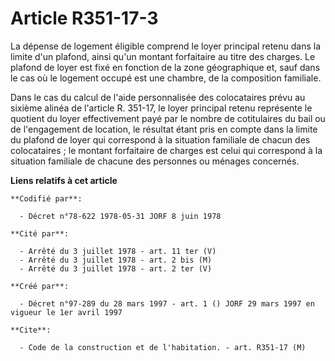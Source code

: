 # Article R351-17-3

La dépense de logement éligible comprend le loyer principal retenu dans la limite d'un plafond, ainsi qu'un montant
forfaitaire au titre des charges. Le plafond de loyer est fixé en fonction de la zone géographique et, sauf dans le cas où le
logement occupé est une chambre, de la composition familiale.

Dans le cas du calcul de l'aide personnalisée des colocataires prévu au sixième alinéa de l'article R. 351-17, le loyer
principal retenu représente le quotient du loyer effectivement payé par le nombre de cotitulaires du bail ou de l'engagement
de location, le résultat étant pris en compte dans la limite du plafond de loyer qui correspond à la situation familiale de
chacun des colocataires ; le montant forfaitaire de charges est celui qui correspond à la situation familiale de chacune des
personnes ou ménages concernés.

**Liens relatifs à cet article**

	**Codifié par**:

	  - Décret n°78-622 1978-05-31 JORF 8 juin 1978

	**Cité par**:

	  - Arrêté du 3 juillet 1978 - art. 11 ter (V)
	  - Arrêté du 3 juillet 1978 - art. 2 bis (M)
	  - Arrêté du 3 juillet 1978 - art. 2 ter (V)

	**Créé par**:

	  - Décret n°97-289 du 28 mars 1997 - art. 1 () JORF 29 mars 1997 en vigueur le 1er avril 1997

	**Cite**:

	  - Code de la construction et de l'habitation. - art. R351-17 (M)
